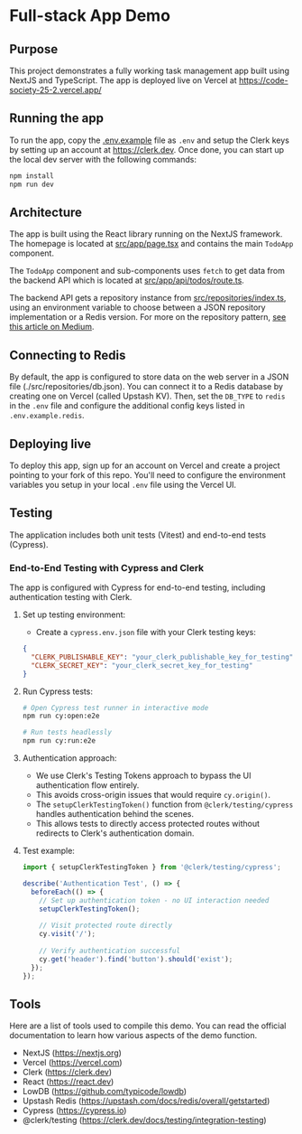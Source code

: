 # Full-stack App Demo

## Purpose

This project demonstrates a fully working task management app built using NextJS and TypeScript. The app is deployed live on Vercel at https://code-society-25-2.vercel.app/

## Running the app

To run the app, copy the [.env.example](./.env.example) file as `.env` and setup the Clerk keys by setting up an account at https://clerk.dev. Once done, you can start up the local dev server with the following commands:

```bash
npm install
npm run dev
```

## Architecture

The app is built using the React library running on the NextJS framework. The homepage is located at [src/app/page.tsx](./src/app/page.tsx) and contains the main `TodoApp` component.

The `TodoApp` component and sub-components uses `fetch` to get data from the backend API which is located at [src/app/api/todos/route.ts](./src/app/api/todos/route.ts).

The backend API gets a repository instance from [src/repositories/index.ts](./src/repositories/index.ts), using an environment variable to choose between a JSON repository implementation or a Redis version. For more on the repository pattern, [see this article on Medium](https://medium.com/@pererikbergman/repository-design-pattern-e28c0f3e4a30).

## Connecting to Redis

By default, the app is configured to store data on the web server in a JSON file (./src/repositories/db.json). You can connect it to a Redis database by creating one on Vercel (called Upstash KV). Then, set the `DB_TYPE` to `redis` in the `.env` file and configure the additional config keys listed in `.env.example.redis`.

## Deploying live

To deploy this app, sign up for an account on Vercel and create a project pointing to your fork of this repo. You'll need to configure the environment variables you setup in your local `.env` file using the Vercel UI.

## Testing

The application includes both unit tests (Vitest) and end-to-end tests (Cypress).

### End-to-End Testing with Cypress and Clerk

The app is configured with Cypress for end-to-end testing, including authentication testing with Clerk.

1. Set up testing environment:
   - Create a `cypress.env.json` file with your Clerk testing keys:
   ```json
   {
     "CLERK_PUBLISHABLE_KEY": "your_clerk_publishable_key_for_testing",
     "CLERK_SECRET_KEY": "your_clerk_secret_key_for_testing"
   }
   ```

2. Run Cypress tests:
   ```bash
   # Open Cypress test runner in interactive mode
   npm run cy:open:e2e
   
   # Run tests headlessly
   npm run cy:run:e2e
   ```

3. Authentication approach:
   - We use Clerk's Testing Tokens approach to bypass the UI authentication flow entirely.
   - This avoids cross-origin issues that would require `cy.origin()`.
   - The `setupClerkTestingToken()` function from `@clerk/testing/cypress` handles authentication behind the scenes.
   - This allows tests to directly access protected routes without redirects to Clerk's authentication domain.

4. Test example:
   ```typescript
   import { setupClerkTestingToken } from '@clerk/testing/cypress';
   
   describe('Authentication Test', () => {
     beforeEach(() => {
       // Set up authentication token - no UI interaction needed
       setupClerkTestingToken(); 
       
       // Visit protected route directly
       cy.visit('/');
       
       // Verify authentication successful
       cy.get('header').find('button').should('exist');
     });
   });
   ```

## Tools

Here are a list of tools used to compile this demo. You can read the official documentation to learn how various aspects of the demo function.

- NextJS (https://nextjs.org)
- Vercel (https://vercel.com)
- Clerk (https://clerk.dev)
- React (https://react.dev)
- LowDB (https://github.com/typicode/lowdb)
- Upstash Redis (https://upstash.com/docs/redis/overall/getstarted)
- Cypress (https://cypress.io)
- @clerk/testing (https://clerk.dev/docs/testing/integration-testing)
